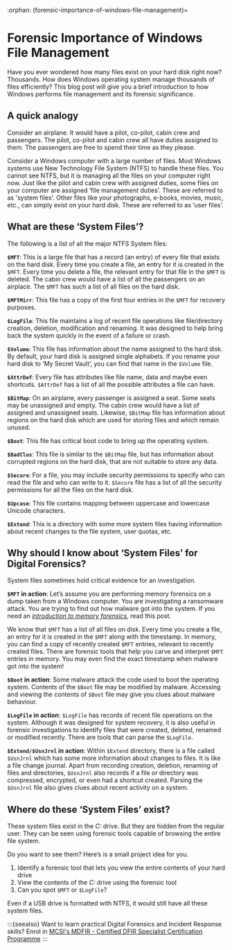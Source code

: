 :orphan:
(forensic-importance-of-windows-file-management)=

# Forensic Importance of Windows File Management

Have you ever wondered how many files exist on your hard disk right now? Thousands. How does Windows operating system manage thousands of files efficiently? This blog post will give you a brief introduction to how Windows performs file management and its forensic significance.

## A quick analogy

Consider an airplane. It would have a pilot, co-pilot, cabin crew and passengers. The pilot, co-pilot and cabin crew all have duties assigned to them. The passengers are free to spend their time as they please.

Consider a Windows computer with a large number of files. Most Windows systems use New Technology File System (NTFS) to handle these files. You cannot see NTFS, but it is managing all the files on your computer right now. Just like the pilot and cabin crew with assigned duties, some files on your computer are assigned ‘file management duties’. These are referred to as 'system files'. Other files like your photographs, e-books, movies, music, etc., can simply exist on your hard disk. These are referred to as ‘user files’.

## What are these ‘System Files’?

The following is a list of all the major NTFS System files:

**`$MFT`**: This is a large file that has a record (an entry) of every file that exists on the hard disk. Every time you create a file, an entry for it is created in the `$MFT`. Every time you delete a file, the relevant entry for that file in the `$MFT` is deleted. The cabin crew would have a list of all the passengers on an airplace. The `$MFT` has such a list of all files on the hard disk.

**`$MFTMirr`**: This file has a copy of the first four entries in the `$MFT` for recovery purposes.

**`$LogFile`**: This file maintains a log of recent file operations like file/directory creation, deletion, modification and renaming. It was designed to help bring back the system quickly in the event of a failure or crash.

**`$Volume`**: This file has information about the name assigned to the hard disk. By default, your hard disk is assigned single alphabets. If you rename your hard disk to ‘My Secret Vault’, you can find that name in the `$Volume` file.

**`$AttrDef`**: Every file has attributes like file name, data and maybe even shortcuts. `$AttrDef` has a list of all the possible attributes a file can have.

**`$BitMap`**: On an airplane, every passenger is assigned a seat. Some seats may be unassigned and empty. The cabin crew would have a list of assigned and unassigned seats. Likewise, `$BitMap` file has information about regions on the hard disk which are used for storing files and which remain unused.

**`$Boot`**: This file has critical boot code to bring up the operating system.

**`$BadClus`**: This file is similar to the `$BitMap` file, but has information about corrupted regions on the hard disk, that are not suitable to store any data.

**`$Secure`**: For a file, you may include security permissions to specify who can read the file and who can write to it. `$Secure` file has a list of all the security permissions for all the files on the hard disk.

**`$Upcase`**: This file contains mapping between uppercase and lowercase Unicode characters.

**`$Extend`**: This is a directory with some more system files having information about recent changes to the file system, user quotas, etc.

## Why should I know about ‘System Files’ for Digital Forensics?

System files sometimes hold critical evidence for an investigation.

**`$MFT` in action**: Let’s assume you are performing memory forensics on a dump taken from a Windows computer. You are investigating a ransomware attack. You are trying to find out how malware got into the system. If you need an _[introduction to memory forensics](discover-the-truth-with-memory-forensics)_, read this post.

We know that `$MFT` has a list of all files on disk. Every time you create a file, an entry for it is created in the `$MFT` along with the timestamp. In memory, you can find a copy of recently created `$MFT` entries, relevant to recently created files. There are forensic tools that help you carve and interpret `$MFT` entries in memory. You may even find the exact timestamp when malware got into the system!

**`$Boot` in action**: Some malware attack the code used to boot the operating system. Contents of the `$Boot` file may be modified by malware. Accessing and viewing the contents of `$Boot` file may give you clues about malware behaviour.

**`$LogFile` in action**: `$LogFile` has records of recent file operations on the system. Although it was designed for system recovery, it is also useful in forensic investigations to identify files that were created, deleted, renamed or modified recently. There are tools that can parse the `$LogFile`.

**`$Extend/$UsnJrnl` in action**: Within `$Extend` directory, there is a file called `$UsnJrnl` which has some more information about changes to files. It is like a file change journal. Apart from recording creation, deletion, renaming of files and directories, `$UsnJrnl` also records if a file or directory was compressed, encrypted, or even had a shortcut created. Parsing the `$UsnJrnl` file also gives clues about recent activity on a system.

## Where do these ‘System Files’ exist?

These system files exist in the _C:_ drive. But they are hidden from the regular user. They can be seen using forensic tools capable of browsing the entire file system.

Do you want to see them? Here’s is a small project idea for you.

1. Identify a forensic tool that lets you view the entire contents of your hard drive
2. View the contents of the _C:_ drive using the forensic tool
3. Can you spot `$MFT` or `$LogFile`?

Even if a USB drive is formatted with NTFS, it would still have all these system files.

:::{seealso}
Want to learn practical Digital Forensics and Incident Response skills? Enrol in [MCSI's MDFIR - Certified DFIR Specialist Certification Programme](https://www.mosse-institute.com/certifications/mdfir-certified-dfir-specialist.html)
:::
